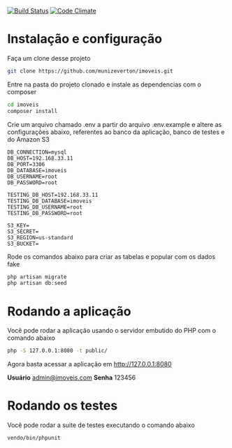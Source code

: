 [![Build Status](https://travis-ci.org/munizeverton/imoveis.svg?branch=master)](https://travis-ci.org/munizeverton/imoveis)
[![Code Climate](https://codeclimate.com/github/munizeverton/imoveis/badges/gpa.svg)](https://codeclimate.com/github/munizeverton/imoveis)

# Instalação e configuração

Faça um clone desse projeto

```sh
git clone https://github.com/munizeverton/imoveis.git
```

Entre na pasta do projeto clonado e instale as dependencias com o composer

```sh
cd imoveis
composer install
```

Crie um arquivo chamado .env a partir do arquivo .env.example e altere as configurações abaixo,
referentes ao banco da aplicação, banco de testes e do Amazon S3

```
DB_CONNECTION=mysql
DB_HOST=192.168.33.11
DB_PORT=3306
DB_DATABASE=imoveis
DB_USERNAME=root
DB_PASSWORD=root

TESTING_DB_HOST=192.168.33.11
TESTING_DB_DATABASE=imoveis
TESTING_DB_USERNAME=root
TESTING_DB_PASSWORD=root
  
S3_KEY=
S3_SECRET=
S3_REGION=us-standard
S3_BUCKET=
```

Rode os comandos abaixo para criar as tabelas e popular com os dados fake

```sh
php artisan migrate
php artisan db:seed
```

# Rodando a aplicação

Você pode rodar a aplicação usando o servidor embutido do PHP
com o comando abaixo

```sh
php -S 127.0.0.1:8080 -t public/
```

Agora basta acessar a aplicação em http://127.0.0.1:8080

**Usuário** admin@imoveis.com
**Senha** 123456

# Rodando os testes

Você pode rodar a suite de testes executando o comando abaixo

```sh
vendo/bin/phpunit
```